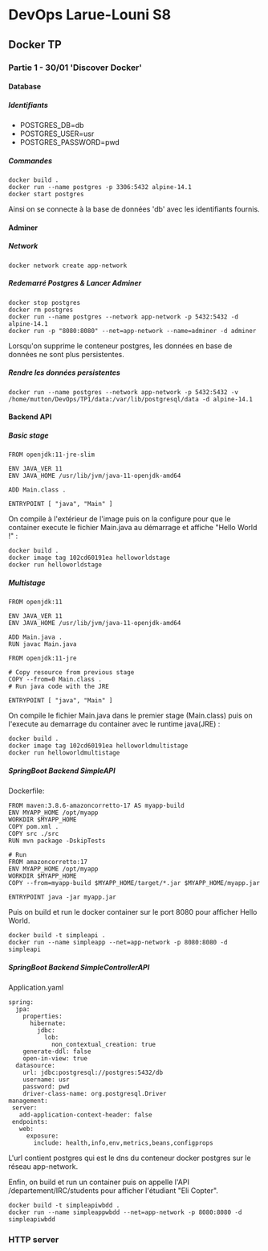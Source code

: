 # DevOps Larue-Louni S8

## Docker TP

### Partie 1 - 30/01 'Discover Docker'

#### Database

##### Identifiants

- POSTGRES_DB=db
- POSTGRES_USER=usr
- POSTGRES_PASSWORD=pwd

##### Commandes

```
docker build .
docker run --name postgres -p 3306:5432 alpine-14.1
docker start postgres
```

Ainsi on se connecte à la base de données 'db' avec les identifiants fournis.

#### Adminer
##### Network

```
docker network create app-network
```
##### Redemarré Postgres & Lancer Adminer

```
docker stop postgres
docker rm postgres
docker run --name postgres --network app-network -p 5432:5432 -d alpine-14.1
docker run -p "8080:8080" --net=app-network --name=adminer -d adminer
```

Lorsqu'on supprime le conteneur postgres, les données en base de données ne sont plus persistentes.

##### Rendre les données persistentes

```
docker run --name postgres --network app-network -p 5432:5432 -v /home/mutton/DevOps/TP1/data:/var/lib/postgresql/data -d alpine-14.1
```

#### Backend API

##### Basic stage

```
FROM openjdk:11-jre-slim

ENV JAVA_VER 11
ENV JAVA_HOME /usr/lib/jvm/java-11-openjdk-amd64

ADD Main.class .

ENTRYPOINT [ "java", "Main" ]
```
On compile à l'extérieur de l'image puis on la configure pour que le container execute le fichier Main.java au démarrage et affiche "Hello World !" :

```
docker build .
docker image tag 102cd60191ea helloworldstage
docker run helloworldstage
```

##### Multistage

```
FROM openjdk:11

ENV JAVA_VER 11
ENV JAVA_HOME /usr/lib/jvm/java-11-openjdk-amd64

ADD Main.java .
RUN javac Main.java

FROM openjdk:11-jre

# Copy resource from previous stage
COPY --from=0 Main.class .
# Run java code with the JRE

ENTRYPOINT [ "java", "Main" ]
```
On compile le fichier Main.java dans le premier stage (Main.class) puis on l'execute au demarrage du container avec le runtime java(JRE) :

```
docker build .
docker image tag 102cd60191ea helloworldmultistage
docker run helloworldmultistage
```

##### SpringBoot Backend SimpleAPI

Dockerfile:

```
FROM maven:3.8.6-amazoncorretto-17 AS myapp-build
ENV MYAPP_HOME /opt/myapp
WORKDIR $MYAPP_HOME
COPY pom.xml .
COPY src ./src
RUN mvn package -DskipTests

# Run
FROM amazoncorretto:17
ENV MYAPP_HOME /opt/myapp
WORKDIR $MYAPP_HOME
COPY --from=myapp-build $MYAPP_HOME/target/*.jar $MYAPP_HOME/myapp.jar

ENTRYPOINT java -jar myapp.jar
```
Puis on build et run le docker container sur le port 8080 pour afficher Hello World.

```
docker build -t simpleapi .
docker run --name simpleapp --net=app-network -p 8080:8080 -d simpleapi
```
##### SpringBoot Backend SimpleControllerAPI

Application.yaml

```
spring:
  jpa:
    properties:
      hibernate:
        jdbc:
          lob:
            non_contextual_creation: true
    generate-ddl: false
    open-in-view: true
  datasource:
    url: jdbc:postgresql://postgres:5432/db
    username: usr
    password: pwd
    driver-class-name: org.postgresql.Driver
management:
 server:
   add-application-context-header: false
 endpoints:
   web:
     exposure:
       include: health,info,env,metrics,beans,configprops
```
L'url contient postgres qui est le dns du conteneur docker postgres sur le réseau app-network.

Enfin, on build et run un container puis on appelle l'API /departement/IRC/students pour afficher l'étudiant "Eli Copter".

```
docker build -t simpleapiwbdd .
docker run --name simpleappwbdd --net=app-network -p 8080:8080 -d simpleapiwbdd
```

### HTTP server
